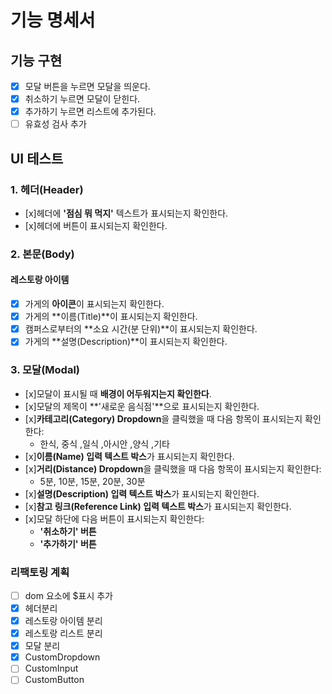 # 기능 명세서

## 기능 구현

- [x] 모달 버튼을 누르면 모달을 띄운다.
- [x] 취소하기 누르면 모달이 닫힌다.
- [x] 추가하기 누르면 리스트에 추가된다.
- [ ] 유효성 검사 추가

## UI 테스트

### 1. 헤더(Header)

- [x]헤더에 **'점심 뭐 먹지'** 텍스트가 표시되는지 확인한다.
- [x]헤더에 버튼이 표시되는지 확인한다.

### 2. 본문(Body)

#### 레스토랑 아이템

- [x] 가게의 **아이콘**이 표시되는지 확인한다.
- [x] 가게의 **이름(Title)**이 표시되는지 확인한다.
- [x] 캠퍼스로부터의 **소요 시간(분 단위)**이 표시되는지 확인한다.
- [x] 가게의 **설명(Description)**이 표시되는지 확인한다.

### 3. 모달(Modal)

- [x]모달이 표시될 때 **배경이 어두워지는지 확인한다**.
- [x]모달의 제목이 **'새로운 음식점'**으로 표시되는지 확인한다.
- [x]**카테고리(Category) Dropdown**을 클릭했을 때 다음 항목이 표시되는지 확인한다:
  - 한식, 중식 ,일식 ,아시안 ,양식 ,기타
- [x]**이름(Name) 입력 텍스트 박스**가 표시되는지 확인한다.
- [x]**거리(Distance) Dropdown**을 클릭했을 때 다음 항목이 표시되는지 확인한다:
  - 5분, 10분, 15분, 20분, 30분
- [x]**설명(Description) 입력 텍스트 박스**가 표시되는지 확인한다.
- [x]**참고 링크(Reference Link) 입력 텍스트 박스**가 표시되는지 확인한다.
- [x]모달 하단에 다음 버튼이 표시되는지 확인한다:
  - **'취소하기' 버튼**
  - **'추가하기' 버튼**

### 리팩토링 계획

- [ ] dom 요소에 $표시 추가
- [x] 헤더분리
- [x] 레스토랑 아이템 분리
- [x] 레스토랑 리스트 분리
- [x] 모달 분리
- [x] CustomDropdown
- [ ] CustomInput
- [ ] CustomButton
